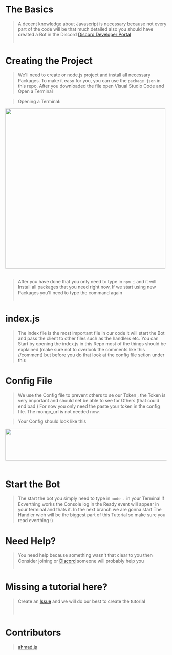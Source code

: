 # The Basics

> A decent knowledge about Javascript is necessary because not every part of the code will be that much detailed also you should have created a Bot in the Discord [Discord Developer Portal](https://discord.com/developers/applications)
</br></br>
# Creating the Project
> We'll need to create or node.js project and install all necessary Packages. To make it easy for you, you can use the ```package.json``` in this repo. After you downloaded the file open Visual Studio Code and Open a Terminal

> Opening a Terminal:

<img src="https://de.tixte.net/uploads/img.techo-bot.xyz/ksewzdv5h9a.gif" width="500" height="500" /></br></br>

> After you have done that you only need to type in ```npm i``` and it will Install all packages that you need right now, If we start using new Packages you'll need to type the command again
</br></br>

# index.js

> The index file is the most important file in our code it will start the Bot and pass the client to other files such as the handlers etc.
> You can Start by opening the index.js in this Repo most of the things should be explained (make sure not to overlook the comments like this //comment) but before you do that look at the config file setion under this

# Config File
> We use the Config file to prevent others to se our Token , the Token is very important and should net be able to see for Others (that could end bad ) 
> For now you only need the paste your token in the config file. The mongo_url is not needed now.

> Your Config should look like this

<img src="https://de.tixte.net/uploads/img.techo-bot.xyz/ksexmths79a.png" width="800" height="100" /></br></br>

# Start the Bot
> The start the bot you simply need to type in ```node .``` in your Terminal if Ecverthing works the Console log in the Ready event will appear in your terminal and thats it. In the next branch we are gonna start The Handler wich will be the biggest part of this Tutorial so make sure you read everthing :)

# Need Help?
> You need help because something wasn't that clear to you then Consider joining or [Discord](https://discord.gg/6kcXztjYfg) someone will probably help you </br></br>

# Missing a tutorial here?
> Create an [Issue](https://github.com/codingschool/discord.js/issues) and we will do our best to create the tutorial <br><br><br>


# Contributors
> [ahmad.js](https://github.com/ahmuudi)
